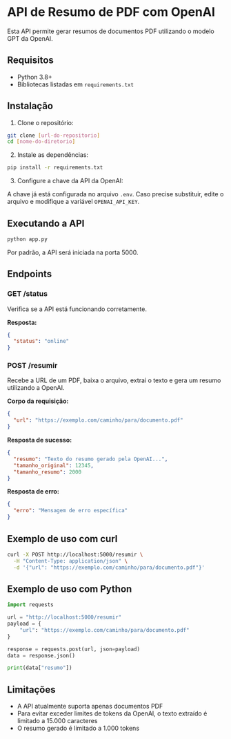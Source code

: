 # API de Resumo de PDF com OpenAI

Esta API permite gerar resumos de documentos PDF utilizando o modelo GPT da OpenAI.

## Requisitos

- Python 3.8+
- Bibliotecas listadas em `requirements.txt`

## Instalação

1. Clone o repositório:

```bash
git clone [url-do-repositorio]
cd [nome-do-diretorio]
```

2. Instale as dependências:

```bash
pip install -r requirements.txt
```

3. Configure a chave da API da OpenAI:

A chave já está configurada no arquivo `.env`. Caso precise substituir, edite o arquivo e modifique a variável `OPENAI_API_KEY`.

## Executando a API

```bash
python app.py
```

Por padrão, a API será iniciada na porta 5000.

## Endpoints

### GET /status

Verifica se a API está funcionando corretamente.

**Resposta:**
```json
{
  "status": "online"
}
```

### POST /resumir

Recebe a URL de um PDF, baixa o arquivo, extrai o texto e gera um resumo utilizando a OpenAI.

**Corpo da requisição:**
```json
{
  "url": "https://exemplo.com/caminho/para/documento.pdf"
}
```

**Resposta de sucesso:**
```json
{
  "resumo": "Texto do resumo gerado pela OpenAI...",
  "tamanho_original": 12345,
  "tamanho_resumo": 2000
}
```

**Resposta de erro:**
```json
{
  "erro": "Mensagem de erro específica"
}
```

## Exemplo de uso com curl

```bash
curl -X POST http://localhost:5000/resumir \
  -H "Content-Type: application/json" \
  -d '{"url": "https://exemplo.com/caminho/para/documento.pdf"}'
```

## Exemplo de uso com Python

```python
import requests

url = "http://localhost:5000/resumir"
payload = {
    "url": "https://exemplo.com/caminho/para/documento.pdf"
}

response = requests.post(url, json=payload)
data = response.json()

print(data["resumo"])
```

## Limitações

- A API atualmente suporta apenas documentos PDF
- Para evitar exceder limites de tokens da OpenAI, o texto extraído é limitado a 15.000 caracteres
- O resumo gerado é limitado a 1.000 tokens 